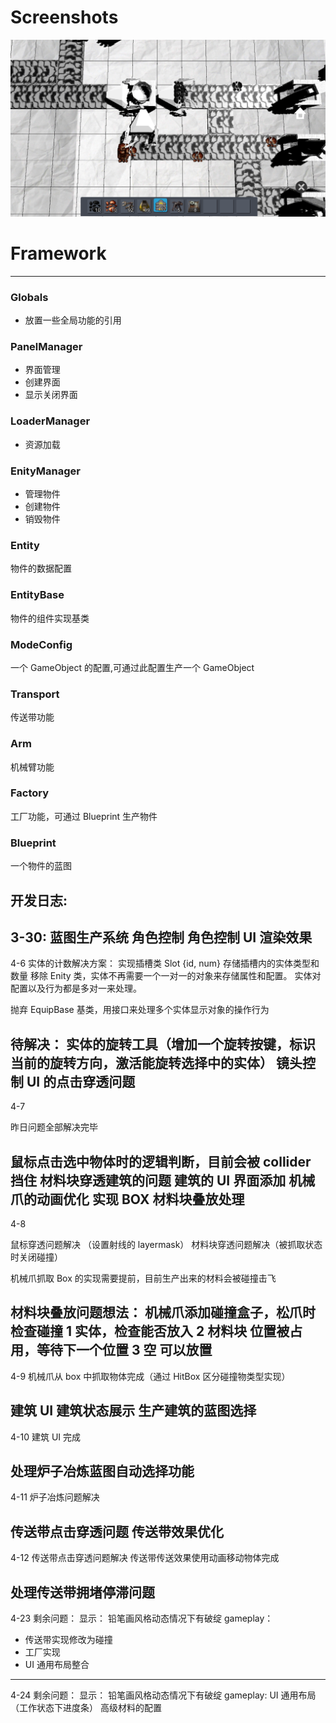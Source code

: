 # Screenshots
![image](https://github.com/dupouyer/FactoryHome/blob/master/screenshots/IMG_7546.PNG)

# Framework
---
### Globals  
* 放置一些全局功能的引用

### PanelManager
* 界面管理
* 创建界面
* 显示关闭界面

### LoaderManager
* 资源加载

### EnityManager
* 管理物件
* 创建物件
* 销毁物件

### Entity
 物件的数据配置

### EntityBase
 物件的组件实现基类

### ModeConfig
一个 GameObject 的配置,可通过此配置生产一个 GameObject

### Transport
传送带功能

### Arm
机械臂功能

### Factory
工厂功能，可通过 Blueprint 生产物件

### Blueprint
一个物件的蓝图

开发日志: 
---
3-30:
蓝图生产系统
角色控制
角色控制 UI
渲染效果
---
4-6
实体的计数解决方案：
实现插槽类 
Slot {id, num}
存储插槽内的实体类型和数量
移除 Enity 类，实体不再需要一个一对一的对象来存储属性和配置。
实体对配置以及行为都是多对一来处理。

抛弃 EquipBase 基类，用接口来处理多个实体显示对象的操作行为

待解决：
实体的旋转工具（增加一个旋转按键，标识当前的旋转方向，激活能旋转选择中的实体）
镜头控制
UI 的点击穿透问题
---
4-7

昨日问题全部解决完毕

鼠标点击选中物体时的逻辑判断，目前会被 collider 挡住
材料块穿透建筑的问题
建筑的 UI 界面添加
机械爪的动画优化
实现 BOX
材料块叠放处理
---
4-8

鼠标穿透问题解决 （设置射线的 layermask）
材料块穿透问题解决（被抓取状态时关闭碰撞）

机械爪抓取 Box 的实现需要提前，目前生产出来的材料会被碰撞击飞

材料块叠放问题想法：
机械爪添加碰撞盒子，松爪时检查碰撞
1 实体，检查能否放入
2 材料块 位置被占用，等待下一个位置
3 空 可以放置
---
4-9 
机械爪从 box 中抓取物体完成（通过 HitBox 区分碰撞物类型实现）


建筑 UI
建筑状态展示
生产建筑的蓝图选择
---
4-10
建筑 UI 完成

处理炉子冶炼蓝图自动选择功能
---

4-11
炉子冶炼问题解决

传送带点击穿透问题
传送带效果优化
---

4-12
传送带点击穿透问题解决
传送带传送效果使用动画移动物体完成

处理传送带拥堵停滞问题
---
4-23
剩余问题：
显示： 铅笔画风格动态情况下有破绽
gameplay： 
- 传送带实现修改为碰撞
- 工厂实现
- UI 通用布局整合 
---
4-24
剩余问题：
显示： 铅笔画风格动态情况下有破绽
gameplay: UI 通用布局（工作状态下进度条）
          高级材料的配置